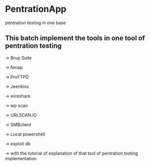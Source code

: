 # PentrationApp
pentration testing   in one base


## This batch implement the tools in one tool of pentration testing 

-> Brup Suite

-> Nmap

-> ProFTPD

-> Jeenkins

-> wireshark

-> wp scan

-> URLSCAN.IO

-> SMBclient

-> Local powershell

-> exploit db

-> with the tutorial of explanation of that tool of pentration testing implementation

